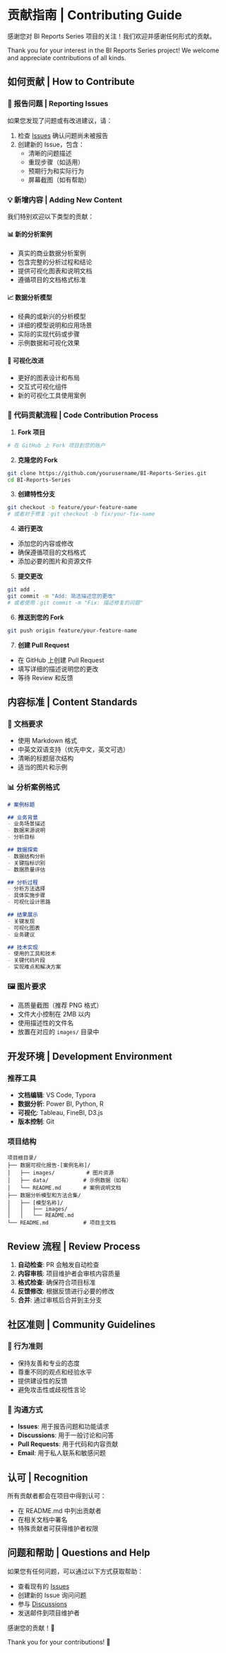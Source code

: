 # 贡献指南 | Contributing Guide

感谢您对 BI Reports Series 项目的关注！我们欢迎并感谢任何形式的贡献。

Thank you for your interest in the BI Reports Series project! We welcome and appreciate contributions of all kinds.

## 如何贡献 | How to Contribute

### 🐛 报告问题 | Reporting Issues

如果您发现了问题或有改进建议，请：
1. 检查 [Issues](https://github.com/username/BI-Reports-Series/issues) 确认问题尚未被报告
2. 创建新的 Issue，包含：
   - 清晰的问题描述
   - 重现步骤（如适用）
   - 预期行为和实际行为
   - 屏幕截图（如有帮助）

### 💡 新增内容 | Adding New Content

我们特别欢迎以下类型的贡献：

#### 📊 新的分析案例
- 真实的商业数据分析案例
- 包含完整的分析过程和结论
- 提供可视化图表和说明文档
- 遵循项目的文档格式标准

#### 📈 数据分析模型
- 经典的或新兴的分析模型
- 详细的模型说明和应用场景
- 实际的实现代码或步骤
- 示例数据和可视化效果

#### 🎨 可视化改进
- 更好的图表设计和布局
- 交互式可视化组件
- 新的可视化工具使用案例

### 🔧 代码贡献流程 | Code Contribution Process

1. **Fork 项目**
```bash
# 在 GitHub 上 Fork 项目到您的账户
```

2. **克隆您的 Fork**
```bash
git clone https://github.com/yourusername/BI-Reports-Series.git
cd BI-Reports-Series
```

3. **创建特性分支**
```bash
git checkout -b feature/your-feature-name
# 或者对于修复：git checkout -b fix/your-fix-name
```

4. **进行更改**
- 添加您的内容或修改
- 确保遵循项目的文档格式
- 添加必要的图片和资源文件

5. **提交更改**
```bash
git add .
git commit -m "Add: 简洁描述您的更改"
# 或者使用：git commit -m "Fix: 描述修复的问题"
```

6. **推送到您的 Fork**
```bash
git push origin feature/your-feature-name
```

7. **创建 Pull Request**
- 在 GitHub 上创建 Pull Request
- 填写详细的描述说明您的更改
- 等待 Review 和反馈

## 内容标准 | Content Standards

### 📝 文档要求
- 使用 Markdown 格式
- 中英文双语支持（优先中文，英文可选）
- 清晰的标题层次结构
- 适当的图片和示例

### 📊 分析案例格式
```markdown
# 案例标题

## 业务背景
- 业务场景描述
- 数据来源说明
- 分析目标

## 数据探索
- 数据结构分析
- 关键指标识别
- 数据质量评估

## 分析过程
- 分析方法选择
- 具体实施步骤
- 可视化设计思路

## 结果展示
- 关键发现
- 可视化图表
- 业务建议

## 技术实现
- 使用的工具和技术
- 关键代码片段
- 实现难点和解决方案
```

### 🖼️ 图片要求
- 高质量截图（推荐 PNG 格式）
- 文件大小控制在 2MB 以内
- 使用描述性的文件名
- 放置在对应的 `images/` 目录中

## 开发环境 | Development Environment

### 推荐工具
- **文档编辑**: VS Code, Typora
- **数据分析**: Power BI, Python, R
- **可视化**: Tableau, FineBI, D3.js
- **版本控制**: Git

### 项目结构
```
项目根目录/
├── 数据可视化报告-[案例名称]/
│   ├── images/          # 图片资源
│   ├── data/           # 示例数据（如有）
│   └── README.md       # 案例说明文档
├── 数据分析模型和方法合集/
│   ├── [模型名称]/
│   │   ├── images/
│   │   └── README.md
└── README.md           # 项目主文档
```

## Review 流程 | Review Process

1. **自动检查**: PR 会触发自动检查
2. **内容审核**: 项目维护者会审核内容质量
3. **格式检查**: 确保符合项目标准
4. **反馈修改**: 根据反馈进行必要的修改
5. **合并**: 通过审核后合并到主分支

## 社区准则 | Community Guidelines

### 🤝 行为准则
- 保持友善和专业的态度
- 尊重不同的观点和经验水平
- 提供建设性的反馈
- 避免攻击性或歧视性言论

### 💬 沟通方式
- **Issues**: 用于报告问题和功能请求
- **Discussions**: 用于一般讨论和问答
- **Pull Requests**: 用于代码和内容贡献
- **Email**: 用于私人联系和敏感问题

## 认可 | Recognition

所有贡献者都会在项目中得到认可：
- 在 README.md 中列出贡献者
- 在相关文档中署名
- 特殊贡献者可获得维护者权限

## 问题和帮助 | Questions and Help

如果您有任何问题，可以通过以下方式获取帮助：
- 查看现有的 [Issues](https://github.com/username/BI-Reports-Series/issues)
- 创建新的 Issue 询问问题
- 参与 [Discussions](https://github.com/username/BI-Reports-Series/discussions)
- 发送邮件到项目维护者

感谢您的贡献！🎉

Thank you for your contributions! 🎉 